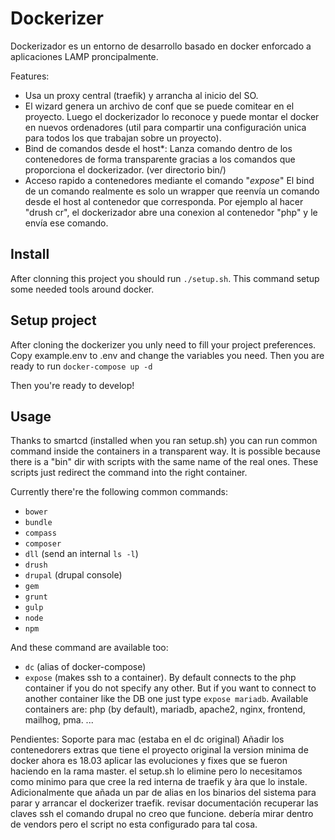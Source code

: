 # Dockerizer

Dockerizador es un entorno de desarrollo basado en docker enforcado a aplicaciones LAMP proncipalmente.

Features:
- Usa un proxy central (traefik) y arrancha al inicio del SO.
- El wizard genera un archivo de conf que se puede comitear en el proyecto. Luego el dockerizador lo reconoce y puede montar el docker en nuevos ordenadores (util para compartir una configuración unica para todos los que trabajan sobre un proyecto).
- Bind de comandos desde el host*: Lanza comando dentro de los contenedores de forma transparente gracias a los comandos que proporciona el dockerizador. (ver directorio bin/)
- Acceso rapido a contenedores mediante el comando "*expose*"
El bind de un comando realmente es solo un wrapper que reenvía un comando desde el host al contenedor que corresponda. Por ejemplo al hacer "drush cr", el dockerizador abre una conexion al contenedor "php" y le envía ese comando.


## Install
After clonning this project you should run `./setup.sh`. This command setup some needed tools around docker.


## Setup project
After cloning the dockerizer you unly need to fill your project preferences. Copy example.env to .env and change the variables you need.
Then you are ready to run `docker-compose up -d`

Then you're ready to develop!

## Usage
Thanks to smartcd (installed when you ran setup.sh) you can run common command inside the containers in a transparent way. It is possible because there is a "bin" dir with scripts with the same name of the real ones. These scripts just redirect the command into the right container.

Currently there're the following common commands:
- `bower`
- `bundle`
- `compass`
- `composer`
- `dll` (send an internal `ls -l`)
- `drush`
- `drupal` (drupal console)
- `gem`
- `grunt`
- `gulp`
- `node`
- `npm`

And these command are available too:
- `dc` (alias of docker-compose)
- `expose` (makes ssh to a container). By default connects to the php container if you do not specify any other. But if you want to connect to another container like the DB one just type `expose mariadb`.
Available containers are: php (by default), mariadb, apache2, nginx, frontend, mailhog, pma.
...


Pendientes:
Soporte para mac (estaba en el dc original)
Añadir los contenedorers extras que tiene el proyecto original
la version minima de docker ahora es 18.03
aplicar las evoluciones y fixes que se fueron haciendo en la rama master.
el setup.sh lo elimine pero lo necesitamos como minimo para que cree la red interna de traefik y àra que lo instale. Adicionalmente que añada un par de alias en los binarios del sistema para parar y arrancar el dockerizer traefik.
revisar documentación
recuperar las claves ssh
el comando drupal no creo que funcione. debería mirar dentro de vendors pero el script no esta configurado para tal cosa.